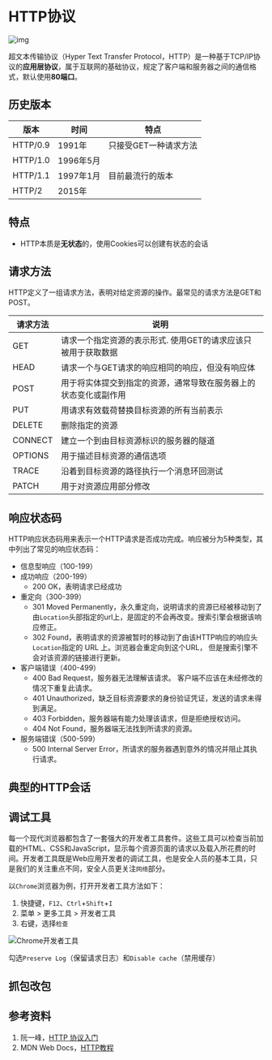# HTTP协议

![img](https://www.ruanyifeng.com/blogimg/asset/2016/bg2016081901.jpg)

超文本传输协议（Hyper Text Transfer Protocol，HTTP）是一种基于TCP/IP协议的**应用层协议**，属于互联网的基础协议，规定了客户端和服务器之间的通信格式，默认使用**80端口**。

## 历史版本

| 版本     | 时间      | 特点                  |
| -------- | --------- | --------------------- |
| HTTP/0.9 | 1991年    | 只接受GET一种请求方法 |
| HTTP/1.0 | 1996年5月 |                       |
| HTTP/1.1 | 1997年1月 | 目前最流行的版本      |
| HTTP/2   | 2015年    |                       |

## 特点

- HTTP本质是**无状态**的，使用Cookies可以创建有状态的会话

## 请求方法

HTTP定义了一组请求方法，表明对给定资源的操作。最常见的请求方法是GET和POST。

| 请求方法 | 说明 |
| --- | --- |
| GET | 请求一个指定资源的表示形式. 使用GET的请求应该只被用于获取数据 |
| HEAD | 请求一个与GET请求的响应相同的响应，但没有响应体 |
| POST | 用于将实体提交到指定的资源，通常导致在服务器上的状态变化或副作用 |
| PUT | 用请求有效载荷替换目标资源的所有当前表示 |
| DELETE | 删除指定的资源|
| CONNECT | 建立一个到由目标资源标识的服务器的隧道 |
| OPTIONS | 用于描述目标资源的通信选项  |
| TRACE | 沿着到目标资源的路径执行一个消息环回测试 |
| PATCH | 用于对资源应用部分修改 |

## 响应状态码

HTTP响应状态码用来表示一个HTTP请求是否成功完成。响应被分为5种类型，其中列出了常见的响应状态码：

- 信息型响应（100-199）
- 成功响应（200-199）
  - 200 OK，表明请求已经成功
- 重定向（300-399）
  - 301 Moved Permanently，永久重定向，说明请求的资源已经被移动到了由`Location`头部指定的url上，是固定的不会再改变。搜索引擎会根据该响应修正。
  - 302 Found，表明请求的资源被暂时的移动到了由该HTTP响应的响应头`Location`指定的 URL 上。浏览器会重定向到这个URL， 但是搜索引擎不会对该资源的链接进行更新。
- 客户端错误（400-499）
  - 400 Bad Request，服务器无法理解该请求。 客户端不应该在未经修改的情况下重复此请求。
  - 401 Unauthorized，缺乏目标资源要求的身份验证凭证，发送的请求未得到满足。
  - 403 Forbidden，服务器端有能力处理该请求，但是拒绝授权访问。
  - 404 Not Found，服务器端无法找到所请求的资源。
- 服务端错误（500-599）
  - 500 Internal Server Error，所请求的服务器遇到意外的情况并阻止其执行请求。

## 典型的HTTP会话

## 调试工具

每一个现代浏览器都包含了一套强大的开发者工具套件。这些工具可以检查当前加载的HTML、CSS和JavaScript，显示每个资源页面的请求以及载入所花费的时间。开发者工具既是Web应用开发者的调试工具，也是安全人员的基本工具，只是我们的关注重点不同，安全人员更关注`网络`部分。

以`Chrome`浏览器为例，打开开发者工具方法如下：

1. 快捷键，`F12`、`Ctrl`+`Shift`+`I`
2. 菜单 > 更多工具 > 开发者工具
3. 右键，选择`检查`

![Chrome开发者工具](http://oss.dropsec.xyz/book/Chrome%20DevTools.png)

勾选`Preserve Log`（保留请求日志）和`Disable cache`（禁用缓存）

## 抓包改包

## 参考资料

1. 阮一峰，[HTTP 协议入门](https://www.ruanyifeng.com/blog/2016/08/http.html)
2. MDN Web Docs，[HTTP教程](https://developer.mozilla.org/zh-CN/docs/Web/HTTP)

